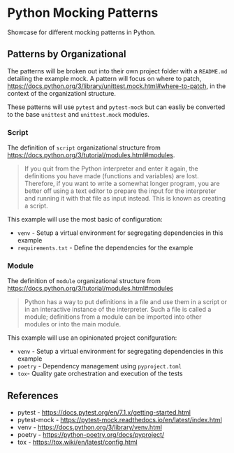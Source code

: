 # Python Mocking Patterns

Showcase for different mocking patterns in Python.

## Patterns by Organizational

The patterns will be broken out into their own project folder with a `README.md` detailing the example mock.  A pattern will focus on where to patch, <https://docs.python.org/3/library/unittest.mock.html#where-to-patch>, in the context of the organizationl structure.

These patterns will use `pytest` and `pytest-mock` but can easliy be converted to the base `unittest` and `unittest.mock` modules.

### Script

The definition of `script` organizational structure from <https://docs.python.org/3/tutorial/modules.html#modules>.

> If you quit from the Python interpreter and enter it again, the definitions you have made (functions and variables) are lost. Therefore, if you want to write a somewhat longer program, you are better off using a text editor to prepare the input for the interpreter and running it with that file as input instead. This is known as creating a script.

This example will use the most basic of configuration:

- `venv` - Setup a virtual environment for segregating dependencies in this example
- `requirements.txt` - Define the dependencies for the example

### Module

The definition of `module` organizational structure from <https://docs.python.org/3/tutorial/modules.html#modules>

> Python has a way to put definitions in a file and use them in a script or in an interactive instance of the interpreter. Such a file is called a module; definitions from a module can be imported into other modules or into the main module.

This example will use an opinionated project conifguration:

- `venv` - Setup a virtual environment for segregating dependencies in this example
- `poetry` - Dependency management using `pyproject.toml`
- `tox`- Quality gate orchestration and execution of the tests

## References

- pytest - <https://docs.pytest.org/en/7.1.x/getting-started.html>
- pytest-mock - <https://pytest-mock.readthedocs.io/en/latest/index.html>
- venv - <https://docs.python.org/3/library/venv.html>
- poetry  - <https://python-poetry.org/docs/pyproject/>
- tox - <https://tox.wiki/en/latest/config.html>
